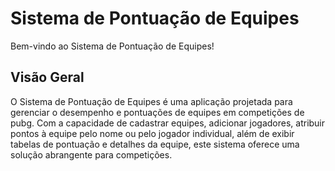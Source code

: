 # Sistema de Pontuação de Equipes

Bem-vindo ao Sistema de Pontuação de Equipes!

## Visão Geral

O Sistema de Pontuação de Equipes é uma aplicação projetada para gerenciar o desempenho e pontuações de equipes em competições de pubg. Com a capacidade de cadastrar equipes, adicionar jogadores, atribuir pontos à equipe pelo nome ou pelo jogador individual, além de exibir tabelas de pontuação e detalhes da equipe, este sistema oferece uma solução abrangente para competições.
